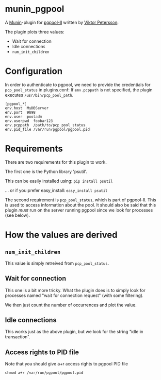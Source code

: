 munin_pgpool
============

A [Munin](http://munin-monitoring.org/)-plugin for [pgpool-II](http://www.pgpool.net/mediawiki/index.php/Main_Page) written by [Viktor Petersson](http://viktorpetersson.com).

The plugin plots three values:

* Wait for connection
* Idle connections
* `num_init_children`

# Configuration

In order to authenticate to pgpool, we need to provide the credentials for `pcp_pool_status` in plugins.conf:
If `env.pcppath` is not specified, the plugin executes `/usr/bin/pcp_pool_path`.

    [pgpool_*]
    env.host  MyDBServer
    env.port  9898
    env.user  pooladm
    env.userpwd  foobar123
    env.pcppath  /path/to/pcp_pool_status
    env.pid_file /var/run/pgpool/pgpool.pid 

# Requirements

There are two requirements for this plugin to work. 

The first one is the Python library 'psutil'. 

This can be easily installed using: `pip install psutil`

... or if you prefer easy_install: `easy_install psutil`

The second requirement is `pcp_pool_status`, which is part of pgpool-II. This is used to access information about the pool. 
It should also be said that this plugin *must* run on the server running pgpool since we look for processes (see below). 

# How the values are derived

## `num_init_children`

This value is simply retreived from `pcp_pool_status`.

## Wait for connection

This one is a bit more tricky. What the plugin does is to simply look for processes named "wait for connection request" (with some filtering).

We then just count the number of occurrences and plot the value.

## Idle connections

This works just as the above plugin, but we look for the string "idle in transaction".

## Access rights to PID file
Note that you should give a+r access rights to pgpool PID file

    chmod a+r /var/run/pgpool/pgpool.pid
